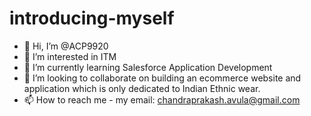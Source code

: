 # introducing-myself
- 👋 Hi, I’m @ACP9920
- 👀 I’m interested in ITM
- 🌱 I’m currently learning Salesforce Application Development 
- 💞️ I’m looking to collaborate on building an ecommerce website and application which is only dedicated to Indian Ethnic wear.
- 📫 How to reach me - my email: chandraprakash.avula@gmail.com


